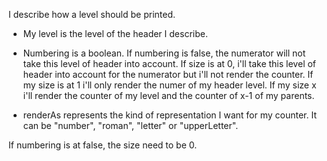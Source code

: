 I describe how a level should be printed. 

- My level is the level of the header I describe.

- Numbering is a boolean.
	 If numbering is false, the numerator will not take this level of header into account.
	If size is at 0, i'll take this level of header into account for the numerator but i'll not render the counter. If my size is at 1 i'll only render the numer of my header level. If my size x i'll render the counter of my level and the counter of x-1 of my parents.

- renderAs represents the kind of representation I want for my counter. It can be "number", "roman", "letter" or "upperLetter".

If numbering is at false, the size need to be 0.